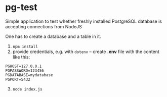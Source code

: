 # pg-test
Simple application to test whether freshly installed PostgreSQL database is accepting connections from NodeJS

One has to create a database and a table in it.

1. `npm install`
2. provide credentials, e.g. with `dotenv` – create **.env** file with the content like this:

```PGUSER=gdbadmin
PGHOST=127.0.0.1
PGPASSWORD=123456
PGDATABASE=mydatabase
PGPORT=5432
```

3. `node index.js`

